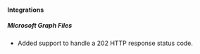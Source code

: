 
#### Integrations
##### Microsoft Graph Files
- Added support to handle a 202 HTTP response status code.

